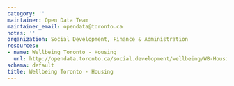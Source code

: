 ```yaml
---
category: ''
maintainer: Open Data Team
maintainer_email: opendata@toronto.ca
notes: ''
organization: Social Development, Finance & Administration
resources:
- name: Wellbeing Toronto - Housing
  url: http://opendata.toronto.ca/social.development/wellbeing/WB-Housing.xlsx
schema: default
title: Wellbeing Toronto - Housing
---
```

